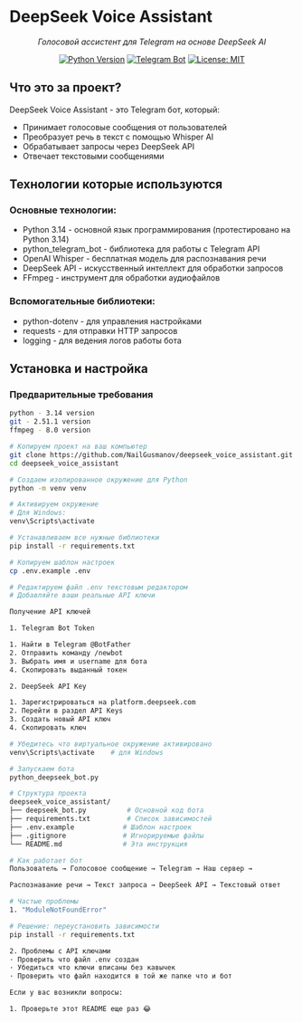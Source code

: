 # DeepSeek Voice Assistant

<div align="center">

*Голосовой ассистент для Telegram на основе DeepSeek AI*

[![Python Version](https://img.shields.io/badge/python-3.14%2B-blue)](https://www.python.org/)
[![Telegram Bot](https://img.shields.io/badge/Telegram-Bot-blue)](https://core.telegram.org/bots)
[![License: MIT](https://img.shields.io/badge/License-MIT-yellow.svg)](https://opensource.org/licenses/MIT)

</div>

## Что это за проект?

DeepSeek Voice Assistant - это Telegram бот, который:
- Принимает голосовые сообщения от пользователей
- Преобразует речь в текст с помощью Whisper AI
- Обрабатывает запросы через DeepSeek API
- Отвечает текстовыми сообщениями

## Технологии которые используются

### Основные технологии:
- Python 3.14 - основной язык программирования (протестировано на Python 3.14)
- python_telegram_bot - библиотека для работы с Telegram API
- OpenAI Whisper - бесплатная модель для распознавания речи
- DeepSeek API - искусственный интеллект для обработки запросов
- FFmpeg - инструмент для обработки аудиофайлов

### Вспомогательные библиотеки:
- python-dotenv - для управления настройками
- requests - для отправки HTTP запросов
- logging - для ведения логов работы бота

## Установка и настройка

### Предварительные требования

   ```bash
python - 3.14 version
git - 2.51.1 version
ffmpeg - 8.0 version

# Копируем проект на ваш компьютер
git clone https://github.com/NailGusmanov/deepseek_voice_assistant.git
cd deepseek_voice_assistant

# Создаем изолированное окружение для Python
python -m venv venv

# Активируем окружение
# Для Windows:
venv\Scripts\activate

# Устанавливаем все нужные библиотеки
pip install -r requirements.txt

# Копируем шаблон настроек
cp .env.example .env

# Редактируем файл .env текстовым редактором
# Добавляйте ваши реальные API ключи

Получение API ключей

1. Telegram Bot Token

1. Найти в Telegram @BotFather
2. Отправить команду /newbot
3. Выбрать имя и username для бота
4. Скопировать выданный токен

2. DeepSeek API Key

1. Зарегистрироваться на platform.deepseek.com
2. Перейти в раздел API Keys
3. Создать новый API ключ
4. Скопировать ключ

# Убедитесь что виртуальное окружение активировано
venv\Scripts\activate    # для Windows

# Запускаем бота
python_deepseek_bot.py

# Структура проекта
deepseek_voice_assistant/
├── deepseek_bot.py          # Основной код бота
├── requirements.txt         # Список зависимостей
├── .env.example            # Шаблон настроек
├── .gitignore              # Игнорируемые файлы
└── README.md               # Эта инструкция

# Как работает бот
Пользователь → Голосовое сообщение → Telegram → Наш сервер →

Распознавание речи → Текст запроса → DeepSeek API → Текстовый ответ

# Частые проблемы
1. "ModuleNotFoundError"
  
   # Решение: переустановить зависимости
   pip install -r requirements.txt

2. Проблемы с API ключами
   · Проверить что файл .env создан
   · Убедиться что ключи вписаны без кавычек
   · Проверить что файл находится в той же папке что и бот

Если у вас возникли вопросы:

1. Проверьте этот README еще раз 😂
